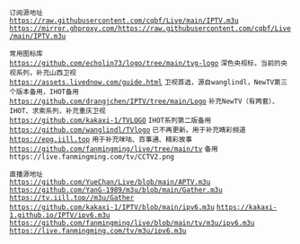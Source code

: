 `订阅源地址`  
[`https://raw.githubusercontent.com/cqbf/Live/main/IPTV.m3u`](https://raw.githubusercontent.com/cqbf/Live/main/IPTV.m3u)  
[`https://mirror.ghproxy.com/https://raw.githubusercontent.com/cqbf/Live/main/IPTV.m3u`](https://mirror.ghproxy.com/https://raw.githubusercontent.com/cqbf/Live/main/IPTV.m3u)

`常用图标库`  
[`https://github.com/echolin73/logo/tree/main/tvg-logo`](https://github.com/echolin73/logo/tree/main/tvg-logo) `深色央视标，当前的央视系列，补充山西卫视`  
[`https://assets.livednow.com/guide.html`](https://assets.livednow.com/guide.html) `卫视首选，源自wanglindl，NewTV第三个版本备用，IHOT备用`  
[`https://github.com/drangjchen/IPTV/tree/main/Logo`](https://github.com/drangjchen/IPTV/tree/main/Logo) `补充NewTV（有两套）、IHOT、求索系列，补充重庆卫视`  
[`https://github.com/kakaxi-1/TVLOGO`](https://github.com/kakaxi-1/TVLOGO) `IHOT系列第二版备用`  
[`https://github.com/wanglindl/TVlogo`](https://github.com/wanglindl/TVlogo) `已不再更新。用于补充睛彩频道`  
[`https://epg.iill.top`](https://epg.iill.top) `用于补充咪咕、百事通、精彩故事`  
[`https://github.com/fanmingming/live/tree/main/tv`](https://github.com/fanmingming/live/tree/main/tv)   `备用 https://live.fanmingming.com/tv/CCTV2.png`  

`直播源地址`  
[`https://github.com/YueChan/Live/blob/main/APTV.m3u`](https://github.com/YueChan/Live/blob/main/APTV.m3u)  
[`https://github.com/YanG-1989/m3u/blob/main/Gather.m3u`](https://github.com/YanG-1989/m3u/blob/main/Gather.m3u) [`https://tv.iill.top//m3u/Gather`](https://tv.iill.top//m3u/Gather)  
[`https://github.com/kakaxi-1/IPTV/blob/main/ipv6.m3u`](https://github.com/kakaxi-1/IPTV/blob/main/ipv6.m3u)  [`https://kakaxi-1.github.io/IPTV/ipv6.m3u`](https://kakaxi-1.github.io/IPTV/ipv6.m3u)  
[`https://github.com/fanmingming/live/blob/main/tv/m3u/ipv6.m3u`](https://github.com/fanmingming/live/blob/main/tv/m3u/ipv6.m3u)  [`https://live.fanmingming.com/tv/m3u/ipv6.m3u` ](https://live.fanmingming.com/tv/m3u/ipv6.m3u)   
